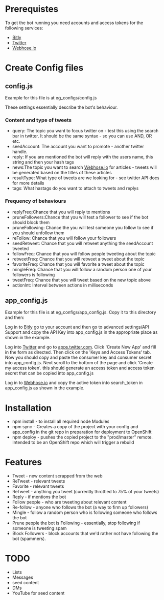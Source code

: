 Prerequistes
=======
To get the bot running you need accounts and access tokens for the following services:
* [Bitly](bit.ly)
* [Twitter](www.twitter.com)
* [Webhose.io](www.webhose.io)

Create Config files
=======
## config.js
Example for this file is at eg_configs/config.js

These settings essentially describe the bot's behaviour.
### Content and type of tweets
* query: The topic you want to focus twitter on - test this using the search bar in twitter. It should be the same syntax - so you can use AND, OR etc.
* seedAccount: The account you want to promote - another twitter handle.
* reply: If you are mentioned the bot will reply with the users name, this string and then your hash tags
* news:The topic you want to search [Webhose.io](www.webhose.io) for articles - tweets will be generated based on the titles of these articles
* resultType: What type of tweets are we looking for - see twitter API docs for more details
* tags: What hastags do you want to attach to tweets and replys

### Frequency of behaviours
* replyFreq:Chance that you will reply to mentions
* pruneFollowers:Chance that you will test a follower to see if the bot should block them
* pruneFollowing: Chance the you will test someone you follow to see if you should unfollow them
* reFollow: Chance that you will follow your followers
* seedRetweet: Chance that you will retweet anything the seedAccount tweeted
* followFreq:  Chance that you will follow people tweeting about the topic
* retweetFreq: Chance that you will retweet a tweet about the topic
* favoriteFreq: Chance that you will favorite a tweet about the topic
* mingleFreq: Chance that you will follow a random person one of your followers is following
* tweetFreq: Chance that you will tweet based on the new topic above
* actionInt: Interval between actions in milliseconds

## app_config.js
Example for this file is at eg_configs/app_config.js. Copy it to this directory and then:

Log in to [Bitly](bit.ly) go to your account and then go to advanced settings/API Support and copy the API Key into app_config.js in the appropriate place as shown in the example.

Log into [Twitter](www.twitter.com) and go to [apps.twitter.com](https://apps.twitter.com/). Click 'Create New App' and fill in the form as directed. Then click on the 'Keys and Access Tokens' tab. Now you should copy and paste the consumer key and consumer secret into app_config.js. Next scroll to the bottom of the page and click 'Create my access token'. this should generate an access token and access token secret that can be copied into app_config.js

Log in to [Webhose.io](www.webhose.io/dashboard) and copy the active token into search_token in app_config.js as shown in the example.

Installation
=======
* npm install - to install all required node Modules
* npm sync - Creates a copy of the project with your config and app_config in the git repo in preparation for deployment to OpenShift
* npm deploy - pushes the copied project to the "prod/master" remote. Intended to be an OpenShift repo which will trigger a rebuild

Features
=======
* Tweet - new content scrapped from the web
* ReTweet - relevant tweets
* Favorite - relevant tweets
* ReTweet - anything you tweet (currently throttled to 75% of your tweets)
* Reply - if mentions the bot
* Follow people - who are tweeting about relevant content
* Re-follow - anyone who follows the bot (a way to firm up followers)
* Mingle - follow a random person who is following someone who follows the bot
* Prune people the bot is Following - essentially, stop following if someone is tweeting spam
* Block Followers - block accounts that we'd rather not have following the bot (spammers).

TODO
=======
* Lists
* Messages
* seed content
* DMs
* YouTube for seed content
